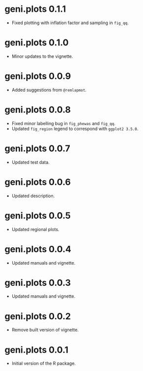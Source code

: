 # geni.plots 0.1.1

* Fixed plotting with inflation factor and sampling in `fig_qq`.  

# geni.plots 0.1.0

* Minor updates to the vignette.  

# geni.plots 0.0.9

* Added suggestions from `@remlapmot`.  

# geni.plots 0.0.8

* Fixed minor labelling bug in `fig_phewas` and `fig_qq`.  
* Updated `fig_region` legend to correspond with `ggplot2 3.5.0`.  

# geni.plots 0.0.7

* Updated test data.  

# geni.plots 0.0.6

* Updated description.  

# geni.plots 0.0.5

* Updated regional plots.  

# geni.plots 0.0.4

* Updated manuals and vignette.  

# geni.plots 0.0.3

* Updated manuals and vignette.  

# geni.plots 0.0.2

* Remove built version of vignette.  

# geni.plots 0.0.1

* Initial version of the R package.  
